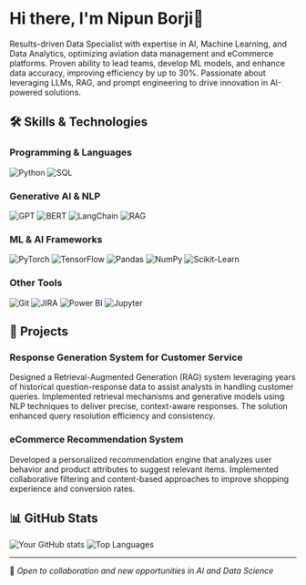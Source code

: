 # Hi there, I'm Nipun Borji👋

Results-driven Data Specialist with expertise in AI, Machine Learning, and Data Analytics, optimizing aviation data management and eCommerce platforms. Proven ability to lead teams, develop ML models, and enhance data accuracy, improving efficiency by up to 30%. Passionate about leveraging LLMs, RAG, and prompt engineering to drive innovation in AI-powered solutions.

## 🛠️ Skills & Technologies

### Programming & Languages
![Python](https://img.shields.io/badge/Python-3776AB?style=for-the-badge&logo=python&logoColor=white)
![SQL](https://img.shields.io/badge/SQL-4479A1?style=for-the-badge&logo=postgresql&logoColor=white)

### Generative AI & NLP
![GPT](https://img.shields.io/badge/GPT-412991?style=for-the-badge&logo=openai&logoColor=white)
![BERT](https://img.shields.io/badge/BERT-0F9D58?style=for-the-badge&logo=google&logoColor=white)
![LangChain](https://img.shields.io/badge/LangChain-121212?style=for-the-badge&logo=chainlink&logoColor=white)
![RAG](https://img.shields.io/badge/RAG-FF6F00?style=for-the-badge&logo=databricks&logoColor=white)

### ML & AI Frameworks
![PyTorch](https://img.shields.io/badge/PyTorch-EE4C2C?style=for-the-badge&logo=pytorch&logoColor=white)
![TensorFlow](https://img.shields.io/badge/TensorFlow-FF6F00?style=for-the-badge&logo=tensorflow&logoColor=white)
![Pandas](https://img.shields.io/badge/Pandas-150458?style=for-the-badge&logo=pandas&logoColor=white)
![NumPy](https://img.shields.io/badge/NumPy-013243?style=for-the-badge&logo=numpy&logoColor=white)
![Scikit-Learn](https://img.shields.io/badge/Scikit--Learn-F7931E?style=for-the-badge&logo=scikit-learn&logoColor=white)

### Other Tools
![Git](https://img.shields.io/badge/Git-F05032?style=for-the-badge&logo=git&logoColor=white)
![JIRA](https://img.shields.io/badge/JIRA-0052CC?style=for-the-badge&logo=jira&logoColor=white)
![Power BI](https://img.shields.io/badge/Power_BI-F2C811?style=for-the-badge&logo=powerbi&logoColor=black)
![Jupyter](https://img.shields.io/badge/Jupyter-F37626?style=for-the-badge&logo=jupyter&logoColor=white)

## 🚀 Projects

### Response Generation System for Customer Service
Designed a Retrieval-Augmented Generation (RAG) system leveraging years of historical question-response data to assist analysts in handling customer queries. Implemented retrieval mechanisms and generative models using NLP techniques to deliver precise, context-aware responses. The solution enhanced query resolution efficiency and consistency.

### eCommerce Recommendation System
Developed a personalized recommendation engine that analyzes user behavior and product attributes to suggest relevant items. Implemented collaborative filtering and content-based approaches to improve shopping experience and conversion rates.

## 📊 GitHub Stats
![Your GitHub stats](https://github-readme-stats.vercel.app/api?username=YourGitHubUsername&show_icons=true&theme=radical)
![Top Languages](https://github-readme-stats.vercel.app/api/top-langs/?username=YourGitHubUsername&layout=compact&theme=radical)

---
📌 *Open to collaboration and new opportunities in AI and Data Science*
